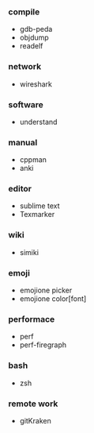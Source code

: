 ### compile
- gdb-peda
- objdump
- readelf

### network
- wireshark

### software
- understand
### manual
- cppman
- anki

### editor
- sublime text
- Texmarker

### wiki
- simiki

### emoji
- emojione picker
- emojione color[font]

### performace
- perf
- perf-firegraph

### bash
- zsh

### remote work
- gitKraken
